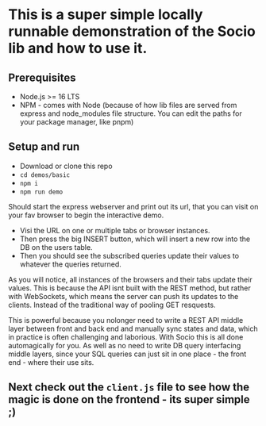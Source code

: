 # This is a super simple locally runnable demonstration of the Socio lib and how to use it.

## Prerequisites
* Node.js >= 16 LTS
* NPM - comes with Node (because of how lib files are served from express and node_modules file structure. You can edit the paths for your package manager, like pnpm)

## Setup and run
* Download or clone this repo
* ```cd demos/basic```
* ```npm i```
* ```npm run demo```

Should start the express webserver and print out its url, that you can visit on your fav browser to begin the interactive demo.

* Visi the URL on one or multiple tabs or browser instances. 
* Then press the big INSERT button, which will insert a new row into the DB on the users table. 
* Then you should see the subscribed queries update their values to whatever the queries returned.

As you will notice, all instances of the browsers and their tabs update their values. This is because the API isnt built with the REST method, but rather with WebSockets, which means the server can push its updates to the clients. Instead of the traditional way of pooling GET resquests.

This is powerful because you nolonger need to write a REST API middle layer between front and back end and manually sync states and data, which in practice is often challenging and laborious. With Socio this is all done automagically for you. As well as no need to write DB query interfacing middle layers, since your SQL queries can just sit in one place - the front end - where their use sits.

## Next check out the ``client.js`` file to see how the magic is done on the frontend - its super simple ;)